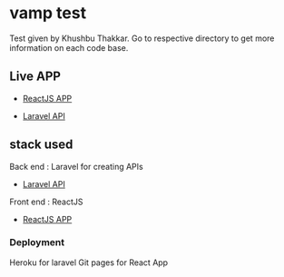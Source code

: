 # vamp test

Test given by Khushbu Thakkar.
Go to respective directory to get more information on each code base.

## Live APP

- [ReactJS APP](https://khushbuthakkar.github.io/vamp_test/)

- [Laravel API](https://vamp-test.herokuapp.com/)

## stack used

Back end : Laravel for creating APIs

- [Laravel API](https://vamp-test.herokuapp.com/)

Front end : ReactJS

- [ReactJS APP](https://khushbuthakkar.github.io/vamp_test/)

### Deployment

Heroku for laravel
Git pages for React App
